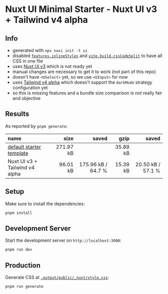 # Nuxt UI Minimal Starter - Nuxt UI v3 + Tailwind v4 alpha 

## Info

- generated with `npx nuxi init -t ui`
- disabled [`features.inlineStyles`](https://nuxt.com/docs/guide/going-further/features#inlinestyles) and [`vite.build.cssCodeSplit`](https://vitejs.dev/config/build-options#build-csscodesplit) to have all CSS in one file
- uses [Nuxt UI v3](https://github.com/benjamincanac/ui3) which is not ready yet
- manual changes are necessary to get it to work (not part of this repo)
- doesn't have `<USelect>` yet, so we use `<UInput>` for now
- uses [Tailwind v4 alpha](https://github.com/tailwindlabs/tailwindcss) which doesn't support the `darkMode` strategy configuration yet
- so this is missing features and a bundle size comparison is not really fair and objective

## Results

As reported by `pnpm generate`:

| name                                        |      size |              saved |     gzip |             saved |
| :------------------------------------------ | --------: | -----------------: | -------: | ----------------: |
| [default starter template](../../2/starter) | 271.97 kB |                    | 35.89 kB |                   |
| Nuxt UI v3 + Tailwind v4 alpha              |  96.01 kB | 175.96 kB / 64.7 % | 15.39 kB | 20.50 kB / 57.1 % |

## Setup

Make sure to install the dependencies:

```bash
pnpm install
```

## Development Server

Start the development server on `http://localhost:3000`:

```bash
pnpm run dev
```

## Production

Generate CSS at [`.output/public/_nuxt/style.css`](.output/public/_nuxt/style.css):

```bash
pnpm run generate
```
